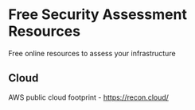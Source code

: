 # Free Security Assessment Resources
Free online resources to assess your infrastructure

## Cloud
AWS public cloud footprint - https://recon.cloud/ 

